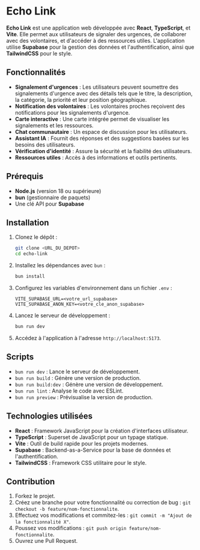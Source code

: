 # Echo Link

**Echo Link** est une application web développée avec **React**, **TypeScript**, et **Vite**. Elle permet aux utilisateurs de signaler des urgences, de collaborer avec des volontaires, et d'accéder à des ressources utiles. L'application utilise **Supabase** pour la gestion des données et l'authentification, ainsi que **TailwindCSS** pour le style.

## Fonctionnalités

- **Signalement d'urgences** : Les utilisateurs peuvent soumettre des signalements d'urgence avec des détails tels que le titre, la description, la catégorie, la priorité et leur position géographique.
- **Notification des volontaires** : Les volontaires proches reçoivent des notifications pour les signalements d'urgence.
- **Carte interactive** : Une carte intégrée permet de visualiser les signalements et les ressources.
- **Chat communautaire** : Un espace de discussion pour les utilisateurs.
- **Assistant IA** : Fournit des réponses et des suggestions basées sur les besoins des utilisateurs.
- **Vérification d'identité** : Assure la sécurité et la fiabilité des utilisateurs.
- **Ressources utiles** : Accès à des informations et outils pertinents.

## Prérequis

- **Node.js** (version 18 ou supérieure)
- **bun** (gestionnaire de paquets)
- Une clé API pour **Supabase**

## Installation

1. Clonez le dépôt :

   ```bash
   git clone <URL_DU_DEPOT>
   cd echo-link
   ```

2. Installez les dépendances avec `bun` :

   ```bash
   bun install
   ```

3. Configurez les variables d'environnement dans un fichier `.env` :

   ```env
   VITE_SUPABASE_URL=<votre_url_supabase>
   VITE_SUPABASE_ANON_KEY=<votre_cle_anon_supabase>
   ```

4. Lancez le serveur de développement :

   ```bash
   bun run dev
   ```

5. Accédez à l'application à l'adresse `http://localhost:5173`.

## Scripts

- `bun run dev` : Lance le serveur de développement.
- `bun run build` : Génère une version de production.
- `bun run build:dev` : Génère une version de développement.
- `bun run lint` : Analyse le code avec ESLint.
- `bun run preview` : Prévisualise la version de production.

## Technologies utilisées

- **React** : Framework JavaScript pour la création d'interfaces utilisateur.
- **TypeScript** : Superset de JavaScript pour un typage statique.
- **Vite** : Outil de build rapide pour les projets modernes.
- **Supabase** : Backend-as-a-Service pour la base de données et l'authentification.
- **TailwindCSS** : Framework CSS utilitaire pour le style.

## Contribution

1. Forkez le projet.
2. Créez une branche pour votre fonctionnalité ou correction de bug : `git checkout -b feature/nom-fonctionnalite`.
3. Effectuez vos modifications et commitez-les : `git commit -m "Ajout de la fonctionnalité X"`.
4. Poussez vos modifications : `git push origin feature/nom-fonctionnalite`.
5. Ouvrez une Pull Request.